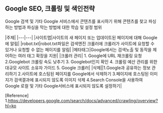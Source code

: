 ## Google SEO, 크롤링 및 색인전략

Google 검색 및 기타 Google 서비스에서 콘텐츠를 표시하기 위해 콘텐츠를 찾고 파싱하는 방법과 파싱을 막는 방법에 대한 학습 및 설정 범위

|주제|
|---|---|
|사이트맵|사이트의 새 페이지 또는 업데이트된 페이지에 대해 Google에 알림|
|robot.txt|robot.txt파일은 검색엔진 크롤러에 크롤러가 사이트에 요청할 수 있거나 요청할 수 없는 페이지를 알림|
|메타태그|Google에서는 검색노출 및 동작을 제어하는 여러 태그 확장을 지원|
|크롤러 관리| 1. Google에 URL 재크롤링 요청 2.Googlebot 크롤링 속도 낮추기 3. Googlebot인지 확인 4. 크롤링 예산 관리를 위한 대규모 사이트 소유자 가이드 5. Google 크롤러|
|삭제||1.Google과 공유하는 정보 관리하기 2.사이트에 호스팅된 페이지를 Google에서 삭제하기 3.페이지에 호스팅된 이미지가 검색결과에 표시되지 않도록 이미지 삭제 4.Search Console을 사용하여 Google 로컬 및 기타 Google서비스에 표시되지 않도록 설정하기|

[Reference]
1.https://developers.google.com/search/docs/advanced/crawling/overview?hl=ko
